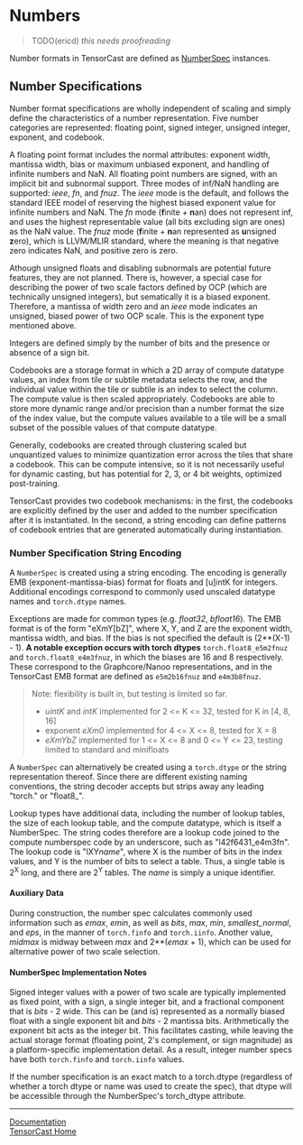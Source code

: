 <!-- markdownlint-disable MD033 MD041 -->

# Numbers

> TODO(ericd) *this needs proofreading*

Number formats in TensorCast are defined as [NumberSpec](../tcast/number.py) instances.

## Number Specifications

Number format specifications are wholly independent of scaling and simply define the characteristics of a number
representation. Five number categories are represented: floating point, signed integer, unsigned integer, exponent,
and codebook.

A floating point format includes the normal attributes: exponent width, mantissa width, bias or maximum unbiased
exponent, and handling of infinite numbers and NaN.  All floating point numbers are signed, with an implicit bit and
subnormal support.  Three modes of inf/NaN handling are supported: *ieee*, *fn*, and *fnuz*.  The *ieee* mode is the
default, and follows the standard IEEE model of reserving the highest biased exponent value for infinite numbers
and NaN. The *fn* mode (**f**inite + **n**an) does not represent inf, and uses the highest representable value (all
bits excluding sign are ones) as the NaN value.  The *fnuz* mode (**f**inite + **n**an represented as **u**nsigned
**z**ero), which is LLVM/MLIR standard, where the meaning is that negative zero indicates NaN, and positive zero
is zero.

Athough unsigned floats and disabling subnormals are potential future features, they are not planned.  There is,
however, a special case for describing the power of two scale factors defined by OCP (which are technically unsigned
integers), but sematically it is a biased exponent.  Therefore, a mantissa of width zero and an *ieee* mode
indicates an unsigned, biased power of two OCP scale.  This is the exponent type mentioned above.

Integers are defined simply by the number of bits and the presence or absence of a sign bit.

Codebooks are a storage format in which a 2D array of compute datatype values, an index from tile or subtile metadata
selects the row, and the individual value within the tile or subtile is an index to select the column.  The compute
value is then scaled appropriately.  Codebooks are able to store more dynamic range and/or precision than a number
format the size of the index value, but the compute values available to a tile will be a small subset of the possible
values of that compute datatype.

Generally, codebooks are created through clustering scaled but unquantized values to minimize quantization error
across the tiles that share a codebook.  This can be compute intensive, so it is not necessarily useful for dynamic
casting, but has potential for 2, 3, or 4 bit weights, optimized post-training.

TensorCast provides two codebook mechanisms: in the first, the codebooks are explicitly defined by the user and added
to the number specification after it is instantiated.  In the second, a string encoding can define patterns of codebook
entries that are generated automatically during instantiation.

### Number Specification String Encoding

A `NumberSpec` is created using a string encoding.  The encoding is generally EMB (exponent-mantissa-bias) format
for floats and [u]intK for integers.  Additional encodings correspond to commonly used unscaled datatype names and
`torch.dtype` names.  

Exceptions are made for common types (e.g. *float32*, *bfloat16*).  The EMB format is of the form "eXmY[bZ]", where
X, Y, and Z are the exponent width, mantissa width, and bias.  If the bias is not specified the default is
(2**(X-1) - 1).  **A notable exception occurs with torch dtypes** `torch.float8_e5m2fnuz` and `torch.float8_e4m3fnuz`,
in which the biases are 16 and 8 respectively. These correspond to the Graphcore/Nanoo representations, and in the
TensorCast EMB format are defined as `e5m2b16fnuz` and `e4m3b8fnuz`.

> Note: flexibility is built in, but testing is limited so far.
>
> - *uintK* and *intK* implemented for 2 <= K <= 32, tested for K in [4, 8, 16]
> - exponent *eXm0* implemented for 4 <= X <= 8, tested for X = 8
> - *eXmYbZ* implemented for 1 <= X <= 8 and 0 <= Y <= 23, testing limited to standard and minifloats

A `NumberSpec` can alternatively be created using a `torch.dtype` or the string representation thereof.
Since there are different existing naming conventions, the string decoder accepts but strips away any leading "torch."
or "float8_".

Lookup types have additional data, including the number of lookup tables, the size of each lookup table, and the
compute datatype, which is itself a NumberSpec.  The string codes therefore are a lookup code joined to the compute
numberspec code by an underscore, such as "l42f6431_e4m3fn".  The lookup code is "lXY*name*", where X is the number of
bits in the index values, and Y is the number of bits to select a table.  Thus, a single table is 2<sup>X</sup> long,
and there are 2<sup>Y</sup> tables.  The *name* is simply a unique identifier.

#### Auxiliary Data

During construction, the number spec calculates commonly used information such as *emax*, *emin*, as well as *bits*,
*max*, *min*, *smallest_normal*, and *eps*, in the manner of `torch.finfo` and `torch.iinfo`. Another value, *midmax*
is midway between *max* and 2\*\*(*emax* + 1), which can be used for alternative power of two scale selection.

#### NumberSpec Implementation Notes

Signed integer values with a power of two scale are typically implemented as fixed point, with a sign, a single integer
bit, and a fractional component that is *bits* - 2 wide.  This can be (and is) represented as a normally biased float
with a single exponent bit and *bits* - 2 mantissa bits.  Arithmetically the exponent bit acts as the integer bit. This
facilitates casting, while leaving the actual storage format (floating point, 2's complement, or sign magnitude) as a
platform-specific implementation detail. As a result, integer number specs have both `torch.finfo` and `torch.iinfo`
values.

If the number specification is an exact match to a torch.dtype (regardless of whether a torch dtype or name was used
to create the spec), that dtype will be accessible through the NumberSpec's torch_dtype attribute.

---

[Documentation](./README.md)
</br>
[TensorCast Home](../README.md)
